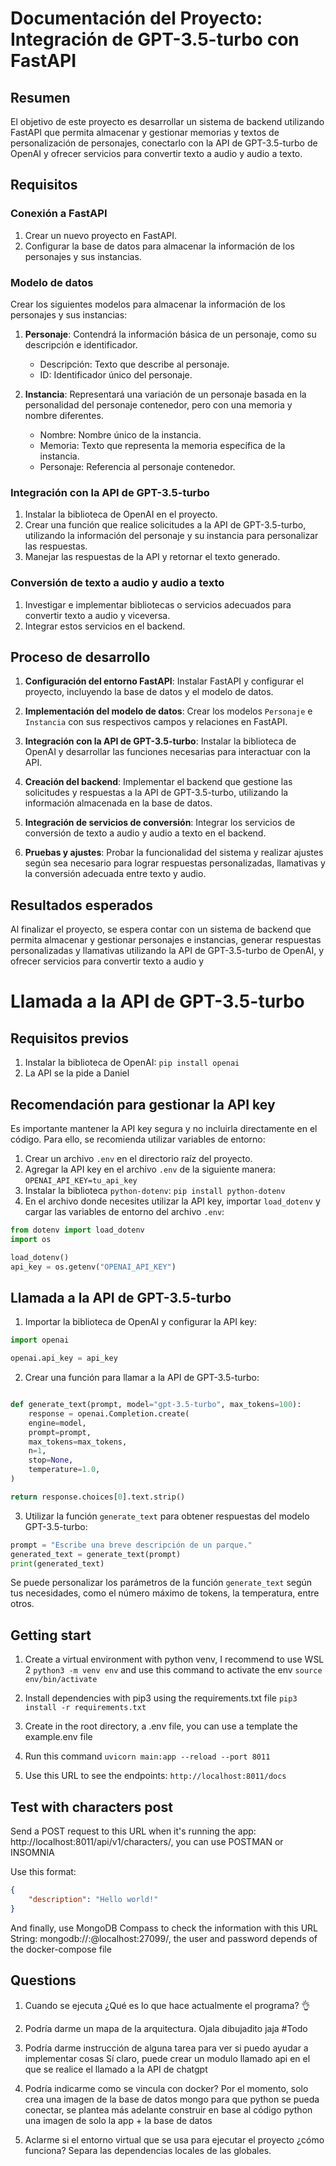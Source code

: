 # Documentación del Proyecto: Integración de GPT-3.5-turbo con FastAPI

## Resumen

El objetivo de este proyecto es desarrollar un sistema de backend utilizando FastAPI que permita almacenar y gestionar memorias y textos de personalización de personajes, conectarlo con la API de GPT-3.5-turbo de OpenAI y ofrecer servicios para convertir texto a audio y audio a texto.

## Requisitos

### Conexión a FastAPI

1. Crear un nuevo proyecto en FastAPI.
2. Configurar la base de datos para almacenar la información de los personajes y sus instancias.

### Modelo de datos

Crear los siguientes modelos para almacenar la información de los personajes y sus instancias:

1. **Personaje**: Contendrá la información básica de un personaje, como su descripción e identificador.
   - Descripción: Texto que describe al personaje.
   - ID: Identificador único del personaje.

2. **Instancia**: Representará una variación de un personaje basada en la personalidad del personaje contenedor, pero con una memoria y nombre diferentes.
   - Nombre: Nombre único de la instancia.
   - Memoria: Texto que representa la memoria específica de la instancia.
   - Personaje: Referencia al personaje contenedor.

### Integración con la API de GPT-3.5-turbo

1. Instalar la biblioteca de OpenAI en el proyecto.
2. Crear una función que realice solicitudes a la API de GPT-3.5-turbo, utilizando la información del personaje y su instancia para personalizar las respuestas.
3. Manejar las respuestas de la API y retornar el texto generado.

### Conversión de texto a audio y audio a texto

1. Investigar e implementar bibliotecas o servicios adecuados para convertir texto a audio y viceversa.
2. Integrar estos servicios en el backend.

## Proceso de desarrollo

1. **Configuración del entorno FastAPI**: Instalar FastAPI y configurar el proyecto, incluyendo la base de datos y el modelo de datos.

2. **Implementación del modelo de datos**: Crear los modelos `Personaje` e `Instancia` con sus respectivos campos y relaciones en FastAPI.

3. **Integración con la API de GPT-3.5-turbo**: Instalar la biblioteca de OpenAI y desarrollar las funciones necesarias para interactuar con la API.

4. **Creación del backend**: Implementar el backend que gestione las solicitudes y respuestas a la API de GPT-3.5-turbo, utilizando la información almacenada en la base de datos.

5. **Integración de servicios de conversión**: Integrar los servicios de conversión de texto a audio y audio a texto en el backend.

6. **Pruebas y ajustes**: Probar la funcionalidad del sistema y realizar ajustes según sea necesario para lograr respuestas personalizadas, llamativas y la conversión adecuada entre texto y audio.

## Resultados esperados

Al finalizar el proyecto, se espera contar con un sistema de backend que permita almacenar y gestionar personajes e instancias, generar respuestas personalizadas y llamativas utilizando la API de GPT-3.5-turbo de OpenAI, y ofrecer servicios para convertir texto a audio y

# Llamada a la API de GPT-3.5-turbo

## Requisitos previos

1. Instalar la biblioteca de OpenAI: `pip install openai`
2. La API se la pide a Daniel

## Recomendación para gestionar la API key

Es importante mantener la API key segura y no incluirla directamente en el código. Para ello, se recomienda utilizar variables de entorno:

1. Crear un archivo `.env` en el directorio raíz del proyecto.
2. Agregar la API key en el archivo `.env` de la siguiente manera: `OPENAI_API_KEY=tu_api_key`
3. Instalar la biblioteca `python-dotenv`: `pip install python-dotenv`
4. En el archivo donde necesites utilizar la API key, importar `load_dotenv` y cargar las variables de entorno del archivo `.env`:

```python
from dotenv import load_dotenv
import os

load_dotenv()
api_key = os.getenv("OPENAI_API_KEY")
```

## Llamada a la API de GPT-3.5-turbo

1. Importar la biblioteca de OpenAI y configurar la API key:

```python
import openai

openai.api_key = api_key
```

2. Crear una función para llamar a la API de GPT-3.5-turbo:

```python

def generate_text(prompt, model="gpt-3.5-turbo", max_tokens=100):
    response = openai.Completion.create(
    engine=model,
    prompt=prompt,
    max_tokens=max_tokens,
    n=1,
    stop=None,
    temperature=1.0,
)

return response.choices[0].text.strip()
```

3. Utilizar la función `generate_text` para obtener respuestas del modelo GPT-3.5-turbo:

```python
prompt = "Escribe una breve descripción de un parque."
generated_text = generate_text(prompt)
print(generated_text)
```

Se puede personalizar los parámetros de la función `generate_text` según tus necesidades, como el número máximo de tokens, la temperatura, entre otros.

## Getting start

1. Create a virtual environment with python venv, I recommend to use WSL 2 `python3 -m venv env` and use this command to activate the env `source env/bin/activate`

2. Install dependencies with pip3 using the requirements.txt file
`pip3 install -r requirements.txt`

3. Create in the root directory, a .env file, you can use a template the example.env file

4. Run this command
`uvicorn main:app --reload --port 8011`

5. Use this URL to see the endpoints:
`http://localhost:8011/docs`

## Test with characters post

Send a POST request to this URL when it's running the app: http://localhost:8011/api/v1/characters/, 
you can use POSTMAN or INSOMNIA

Use this format: 
```json
{
    "description": "Hello world!"
}
```

And finally, use MongoDB Compass to check the information with this URL String:
mongodb://<user>:<password>@localhost:27099/, the user and password depends of the docker-compose file


## Questions

1. Cuando se ejecuta ¿Qué es lo que hace actualmente el programa? 👌

2. Podría darme un mapa de la arquitectura. Ojala dibujadito jaja #Todo

3. Podría darme instrucción de alguna tarea para ver si puedo ayudar a implementar cosas
Sí claro, puede crear un modulo llamado api en el que se realice el llamado a la API de chatgpt

4. Podría indicarme como se vincula con docker?
Por el momento, solo crea una imagen de la base de datos mongo para que python se pueda conectar,
se plantea más adelante construir en base al código python una imagen de solo la app + la base de datos

5. Aclarme si el entorno virtual que se usa para ejecutar el proyecto ¿cómo funciona?
Separa las dependencias locales de las globales.
